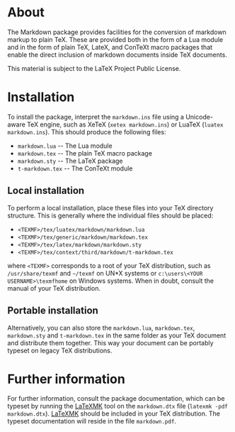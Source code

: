 # About #

The Markdown package provides facilities for the conversion of markdown markup
to plain TeX. These are provided both in the form of a Lua module and in the
form of plain TeX, LateX, and ConTeXt macro packages that enable the direct
inclusion of markdown documents inside TeX documents.

This material is subject to the LaTeX Project Public License.

# Installation #

To install the package, interpret the `markdown.ins` file using a Unicode-aware
TeX engine, such as XeTeX (`xetex markdown.ins`) or LuaTeX
(`luatex markdown.ins`). This should produce the following files:

 * `markdown.lua` -- The Lua module
 * `markdown.tex` -- The plain TeX macro package
 * `markdown.sty` -- The LaTeX package
 * `t-markdown.tex` -- The ConTeXt module

## Local installation ##

To perform a local installation, place these files into your TeX directory
structure. This is generally where the individual files should be placed:

 * `<TEXMF>/tex/luatex/markdown/markdown.lua`
 * `<TEXMF>/tex/generic/markdown/markdown.tex`
 * `<TEXMF>/tex/latex/markdown/markdown.sty`
 * `<TEXMF>/tex/context/third/markdown/t-markdown.tex`

where `<TEXMF>` corresponds to a root of your TeX distribution, such as
`/usr/share/texmf` and `~/texmf` on UN\*X systems or
`c:\users\<YOUR USERNAME>\texmfhome` on Windows systems. When in doubt,
consult the manual of your TeX distribution.

## Portable installation ##

Alternatively, you can also store the `markdown.lua`, `markdown.tex`,
`markdown.sty` and `t-markdown.tex` in the same folder as your TeX document
and distribute them together. This way your document can be portably typeset on
legacy TeX distributions.

# Further information #

For further information, consult the package documentation, which can be
typeset by running the [LaTeXMK] tool on the `markdown.dtx` file
(`latexmk -pdf markdown.dtx`). [LaTeXMK] should be included in your TeX
distribution. The typeset documentation will reside in the file
`markdown.pdf`.

 [LaTeXMK]: https://www.ctan.org/pkg/latexmk/
